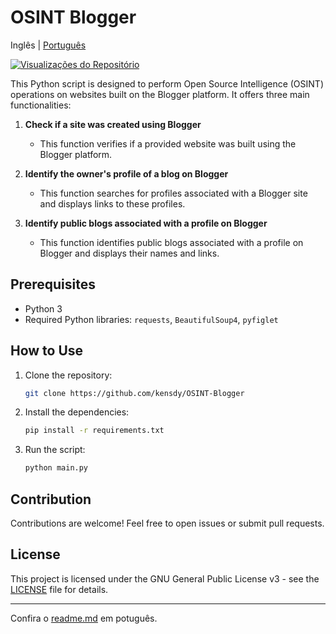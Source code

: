 # OSINT Blogger
Inglês | [Português](README_pt.md)

[![Visualizações do Repositório](https://komarev.com/ghpvc/?username=kensdy&label=Visualizações&color=brightgreen)](https://github.com/kensdy/OSINT-Blogger)

This Python script is designed to perform Open Source Intelligence (OSINT) operations on websites built on the Blogger platform. It offers three main functionalities:

1. **Check if a site was created using Blogger**
   - This function verifies if a provided website was built using the Blogger platform.

2. **Identify the owner's profile of a blog on Blogger**
   - This function searches for profiles associated with a Blogger site and displays links to these profiles.

3. **Identify public blogs associated with a profile on Blogger**
   - This function identifies public blogs associated with a profile on Blogger and displays their names and links.

## Prerequisites

- Python 3
- Required Python libraries: `requests`, `BeautifulSoup4`, `pyfiglet`

## How to Use

1. Clone the repository:

   ```bash
   git clone https://github.com/kensdy/OSINT-Blogger
   ```

2. Install the dependencies:

   ```bash
   pip install -r requirements.txt
   ```

3. Run the script:

   ```bash
   python main.py
   ```

## Contribution

Contributions are welcome! Feel free to open issues or submit pull requests.

## License

This project is licensed under the GNU General Public License v3 - see the [LICENSE](LICENSE) file for details.

---

Confira o [readme.md](https://github.com/kensdy/OSINT-Blogger/blob/main/PT-BR_README.md) em potuguês.
